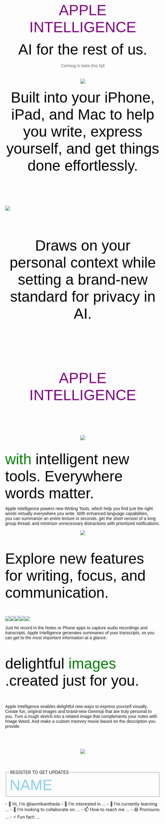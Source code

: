 <!--doctype-->
<html>
 <head>

  </head>
  <body>
   <center><font face="helvetica" : color="purple" size="98px">APPLE INTELLIGENCE</font></center>
<br>

<center><font face="helvetica" : color="black" size="54px">AI for the rest of us.</font></center>
<br>
<center><font face="helvetica" color="#6E6E73" font-size="24px">Coming in beta this fall</font></center>
<br>
<br>
<center><img src="https://www.apple.com/v/apple-intelligence/a/images/overview/apple_intelligence_screen_endframe__floolltiipym_large.jpg"></center>
<br>
<center><font face="helvetica" color="black" size="28px">Built into your iPhone, iPad, and Mac to help you write, express yourself, and get things done effortlessly.</font></center>
<br>
<br><br>
<br>
<br>
<br>

<img src="https://www.apple.com/v/apple-intelligence/a/images/overview/hero__cc2hijh14hea_large.jpg">
<br>
<br>
<br>
<br>

<br>
<br>

<center><font face="helvetica" color="black" size="28px">Draws on your personal context while setting a brand-new standard for privacy in AI.</font></center>
<br>
<br>
<br><br>
<br>
<br>
<br>

<br>
<br>
<center><font face="helvetica" : color="purple" size="98px">APPLE INTELLIGENCE</font></center>
<br>
<br><br>
<br>
<br>
<br>
<center><img src="https://www.apple.com/v/apple-intelligence/a/images/overview/hero/ipad__dli1cmg6uhea_medium.png"></center>
<br>
<br>
<font face="helvetica" color="black" size="28px"><font color="green"> with </font>intelligent new tools. Everywhere words matter.</font>
<br>
<font face="helvetica"><p class="sspa">Apple Intelligence powers new Writing Tools, which help you find just the right words virtually everywhere you write. With enhanced language capabilities,<br> you can summarize an entire lecture in seconds, get the short version of a long group thread, and minimize unnecessary distractions with prioritized notifications.</p></font></center>



<center><img src="https://www.apple.com/v/apple-intelligence/a/images/overview/write_hw__e0fjnb34wr2a_small.jpg"></center>

<br> 
<br>


<font face="helvetica" color="black" size="28px">Explore new features for writing, focus, and communication.
</font>



<br>
<br>
<img src="https://www.apple.com/v/apple-intelligence/a/images/overview/language-gallery/writing_tools__b034ggijij0i_medium.jpg" style="margin:30px:30px:30Px:30px"><img src="https://www.apple.com/v/apple-intelligence/a/images/overview/language-gallery/top_notifications__d2uimve94ro2_medium.jpg"><img src="https://www.apple.com/v/apple-intelligence/a/images/overview/language-gallery/priority_messages__c5mdbohy0f8m_medium.jpg"><img src="https://www.apple.com/v/apple-intelligence/a/images/overview/language-gallery/summaries__dn255r8tx8a6_medium.jpg"><img src="https://www.apple.com/v/apple-intelligence/a/images/overview/language-gallery/audio_transcriptions__e41ymnw37moi_medium.jpg">



<br>
<font face="helvetica"><p>Just hit record in the Notes or Phone apps to capture audio recordings and transcripts. Apple Intelligence generates summaries of your transcripts, so you can get to the most important information at a glance.</p></font></center>
<br>
<br>
<font face="helvetica" color="black" size="28px">delightful<font color="green"> images </font>.created just for you.</font>
<br>
<br>
<br>
<font face="helvetica"><p class="sspa">Apple Intelligence enables delightful new ways to express yourself visually. Create fun, original images and brand-new Genmoji that are truly personal to you. Turn a rough sketch into a related image that complements your notes with Image Wand. And make a custom memory movie based on the description you provide.</p></font></center>
<br>
<br>
<br>
<center><img src="https://www.apple.com/v/apple-intelligence/a/images/overview/images_screen_endframe__fy1h6nwq2mai_medium.jpg"></center>

<br>
<br>
<br>

<form>
 <fieldset>
   <legend> REGISTER TO GET UPDATES</LEGEND>
    <lable><font face="helvetica" color="#89CFF0" size="18px">NAME</font></lable>


</fieldset>
</form>


							
	




















   </body>
</html>- 👋 Hi, I’m @laxmikantheda
- 👀 I’m interested in ...
- 🌱 I’m currently learning ...
- 💞️ I’m looking to collaborate on ...
- 📫 How to reach me ...
- 😄 Pronouns: ...
- ⚡ Fun fact: ...

<!---
laxmikantheda/laxmikantheda is a ✨ special ✨ repository because its `README.md` (this file) appears on your GitHub profile.
You can click the Preview link to take a look at your changes.
--->
